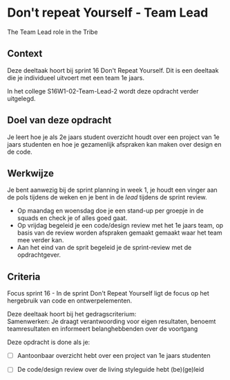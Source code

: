 
# Don't repeat Yourself - Team Lead

The Team Lead role in the Tribe 

## Context

Deze deeltaak hoort bij sprint 16 Don't Repeat Yourself. Dit is een deeltaak die je individueel uitvoert met een team 1e jaars.

In het college S16W1-02-Team-Lead-2 wordt deze opdracht verder uitgelegd.


## Doel van deze opdracht

Je leert hoe je als 2e jaars student overzicht houdt over een project van 1e jaars studenten en hoe je gezamenlijk afspraken kan maken over design en de code. 


## Werkwijze

Je bent aanwezig bij de sprint planning in week 1, je houdt een vinger aan de pols tijdens de weken en je bent in de _lead_ tijdens de sprint review. 

- Op maandag en woensdag doe je een stand-up per groepje in de squads en check je of alles goed gaat.
- Op vrijdag begeleid je een code/design review met het 1e jaars team, op basis van de review worden afspraken gemaakt gemaakt waar het team mee verder kan.
- Aan het eind van de sprit begeleid je de sprint-review met de opdrachtgever.

## Criteria

Focus sprint 16 -  In de sprint Don't Repeat Yourself ligt de focus op het hergebruik van code en ontwerpelementen.

Deze deeltaak hoort bij het gedragscriterium:  
Samenwerken: Je draagt verantwoording voor eigen resultaten, benoemt teamresultaten en informeert belanghebbenden over de voortgang

Deze opdracht is done als je:

- [ ] Aantoonbaar overzicht hebt over een project van 1e jaars studenten
- [ ] De code/design review over de living styleguide hebt (be)(ge)leid 

